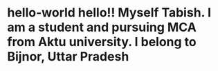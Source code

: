 # hello-world hello!! Myself Tabish. I am a student and pursuing MCA from Aktu university. I belong to Bijnor, Uttar Pradesh
